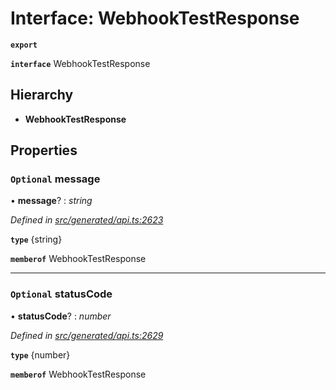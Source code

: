 # Interface: WebhookTestResponse

**`export`** 

**`interface`** WebhookTestResponse

## Hierarchy

* **WebhookTestResponse**

## Properties

### `Optional` message

• **message**? : *string*

*Defined in [src/generated/api.ts:2623](https://github.com/mailslurp/mailslurp-client-ts-js/blob/45dbdd8/src/generated/api.ts#L2623)*

**`type`** {string}

**`memberof`** WebhookTestResponse

___

### `Optional` statusCode

• **statusCode**? : *number*

*Defined in [src/generated/api.ts:2629](https://github.com/mailslurp/mailslurp-client-ts-js/blob/45dbdd8/src/generated/api.ts#L2629)*

**`type`** {number}

**`memberof`** WebhookTestResponse
